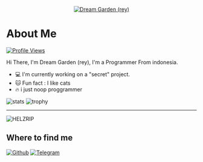 
<p align="center">
    <a href="https://HELZRIP.github.io">
        <img
            src="https://readme-typing-svg.herokuapp.com?size=25&width=360&lines=Thanks+For+Come+Here"
            alt="Dream Garden (rey)"
        />
    </a>
</p>

# About Me

 [![Profile Views](https://gpvc.arturio.dev/sophiashirashaki)](https://github.com/HELZRIP)

Hi There, I'm Dream Garden (rey), I'm a Programmer From indonesia.

- :computer: I'm currently working on a "secret" project.
- :cat: Fun fact : I like cats
- :fire: i just noop proggrammer

![stats](https://github-readme-stats.vercel.app/api?username=HELZRIP&show_icons=true&theme=radical)
![trophy](https://github-profile-trophy.vercel.app/?username=HELZRIP&theme=juicyfresh&no-bg=true&no-frame=false&column=3&")
 
 __________________________________________________________________________________________________________________________________________________________________________________
<p><img align="center" src="https://github-readme-streak-stats.herokuapp.com/?user=HELZRIP" alt="HELZRIP" /></p>

## Where to find me

[![Github](https://img.shields.io/badge/-Github-181717?style=for-the-badge&logo=Github&logoColor=white)](https://github.com/helzrip)
[![Telegram](https://img.shields.io/badge/Telegram-2CA5E0?style=for-the-badge&logo=telegram&logoColor=white)](https://t.me/yuukysarbot)
